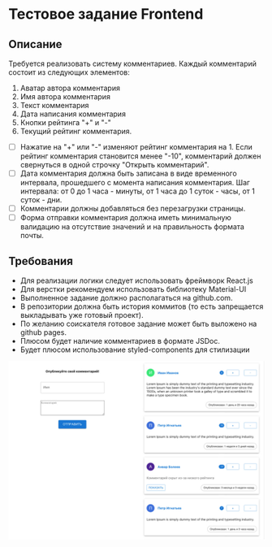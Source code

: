 # Тестовое задание Frontend

## Описание

Требуется реализовать систему комментариев.
Каждый комментарий состоит из следующих элементов:
 1. Аватар автора комментария 
 2. Имя автора комментария
 3. Текст комментария
 4. Дата написания комментария
 5. Кнопки рейтинга "+" и  "-"  
 6. Текущий рейтинг комментария.

 - [ ] Нажатие на "+" или "-" изменяют рейтинг комментария на 1. Если
       рейтинг комментария становится менее "-10", комментарий должен
       свернуться в одной строчку "Открыть комментарий".
 - [ ] Дата комментария должна быть записана в виде временного интервала, прошедшего с момента написания комментария. Шаг  интервала: от 0 до 1 часа - минуты, от 1 часа до 1 суток - часы, от 1 суток - дни.
 - [ ] Комментарии должны добавляться без перезагрузки страницы.
 - [ ]  Форма отправки комментария должна иметь минимальную валидацию на
       отсутствие значений и на правильность формата почты.

## Требования
 - Для реализации логики следует использовать фреймворк React.js 
 - Для  верстки рекомендуем использовать библиотеку Material-UI
 - Выполненное задание должно располагаться на github.com.
 - В репозитории должна быть история коммитов (то есть запрещается выкладывать уже готовый
   проект).
 - По желанию соискателя готовое задание может быть выложено
   на github pages.
  - Плюсом будет наличие комментариев в формате JSDoc.
  - Будет плюсом использование styled-components для стилизации

![Image alt](https://github.com/polkovniksanders/test_comments/raw/main/public/preview.jpg)
